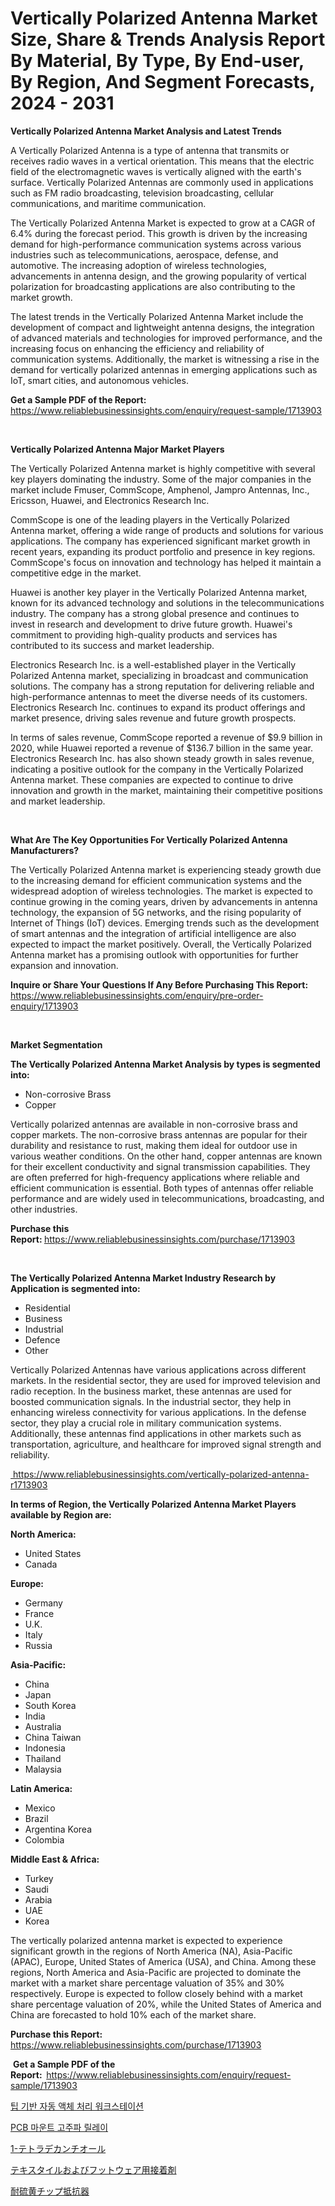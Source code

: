 <p><h1>Vertically Polarized Antenna Market Size, Share & Trends Analysis Report By Material, By Type, By End-user, By Region, And Segment Forecasts, 2024 - 2031</h1></p><p><strong>Vertically Polarized Antenna Market Analysis and Latest Trends</strong></p>
<p><p>A Vertically Polarized Antenna is a type of antenna that transmits or receives radio waves in a vertical orientation. This means that the electric field of the electromagnetic waves is vertically aligned with the earth's surface. Vertically Polarized Antennas are commonly used in applications such as FM radio broadcasting, television broadcasting, cellular communications, and maritime communication.</p><p>The Vertically Polarized Antenna Market is expected to grow at a CAGR of 6.4% during the forecast period. This growth is driven by the increasing demand for high-performance communication systems across various industries such as telecommunications, aerospace, defense, and automotive. The increasing adoption of wireless technologies, advancements in antenna design, and the growing popularity of vertical polarization for broadcasting applications are also contributing to the market growth.</p><p>The latest trends in the Vertically Polarized Antenna Market include the development of compact and lightweight antenna designs, the integration of advanced materials and technologies for improved performance, and the increasing focus on enhancing the efficiency and reliability of communication systems. Additionally, the market is witnessing a rise in the demand for vertically polarized antennas in emerging applications such as IoT, smart cities, and autonomous vehicles.</p></p>
<p><strong>Get a Sample PDF of the Report:&nbsp;</strong> <a href="https://www.reliablebusinessinsights.com/enquiry/request-sample/1713903">https://www.reliablebusinessinsights.com/enquiry/request-sample/1713903</a></p>
<p>&nbsp;</p>
<p><strong>Vertically Polarized Antenna Major Market Players</strong></p>
<p><p>The Vertically Polarized Antenna market is highly competitive with several key players dominating the industry. Some of the major companies in the market include Fmuser, CommScope, Amphenol, Jampro Antennas, Inc., Ericsson, Huawei, and Electronics Research Inc.</p><p>CommScope is one of the leading players in the Vertically Polarized Antenna market, offering a wide range of products and solutions for various applications. The company has experienced significant market growth in recent years, expanding its product portfolio and presence in key regions. CommScope's focus on innovation and technology has helped it maintain a competitive edge in the market.</p><p>Huawei is another key player in the Vertically Polarized Antenna market, known for its advanced technology and solutions in the telecommunications industry. The company has a strong global presence and continues to invest in research and development to drive future growth. Huawei's commitment to providing high-quality products and services has contributed to its success and market leadership.</p><p>Electronics Research Inc. is a well-established player in the Vertically Polarized Antenna market, specializing in broadcast and communication solutions. The company has a strong reputation for delivering reliable and high-performance antennas to meet the diverse needs of its customers. Electronics Research Inc. continues to expand its product offerings and market presence, driving sales revenue and future growth prospects.</p><p>In terms of sales revenue, CommScope reported a revenue of $9.9 billion in 2020, while Huawei reported a revenue of $136.7 billion in the same year. Electronics Research Inc. has also shown steady growth in sales revenue, indicating a positive outlook for the company in the Vertically Polarized Antenna market. These companies are expected to continue to drive innovation and growth in the market, maintaining their competitive positions and market leadership.</p></p>
<p>&nbsp;</p>
<p><strong>What Are The Key Opportunities For Vertically Polarized Antenna Manufacturers?</strong></p>
<p><p>The Vertically Polarized Antenna market is experiencing steady growth due to the increasing demand for efficient communication systems and the widespread adoption of wireless technologies. The market is expected to continue growing in the coming years, driven by advancements in antenna technology, the expansion of 5G networks, and the rising popularity of Internet of Things (IoT) devices. Emerging trends such as the development of smart antennas and the integration of artificial intelligence are also expected to impact the market positively. Overall, the Vertically Polarized Antenna market has a promising outlook with opportunities for further expansion and innovation.</p></p>
<p><strong>Inquire or Share Your Questions If Any Before Purchasing This Report:</strong> <a href="https://www.reliablebusinessinsights.com/enquiry/pre-order-enquiry/1713903">https://www.reliablebusinessinsights.com/enquiry/pre-order-enquiry/1713903</a></p>
<p>&nbsp;</p>
<p><strong>Market Segmentation</strong></p>
<p><strong>The Vertically Polarized Antenna Market Analysis by types is segmented into:</strong></p>
<p><ul><li>Non-corrosive Brass</li><li>Copper</li></ul></p>
<p><p>Vertically polarized antennas are available in non-corrosive brass and copper markets. The non-corrosive brass antennas are popular for their durability and resistance to rust, making them ideal for outdoor use in various weather conditions. On the other hand, copper antennas are known for their excellent conductivity and signal transmission capabilities. They are often preferred for high-frequency applications where reliable and efficient communication is essential. Both types of antennas offer reliable performance and are widely used in telecommunications, broadcasting, and other industries.</p></p>
<p><strong>Purchase this Report:&nbsp;</strong><a href="https://www.reliablebusinessinsights.com/purchase/1713903">https://www.reliablebusinessinsights.com/purchase/1713903</a></p>
<p>&nbsp;</p>
<p><strong>The Vertically Polarized Antenna Market Industry Research by Application is segmented into:</strong></p>
<p><ul><li>Residential</li><li>Business</li><li>Industrial</li><li>Defence</li><li>Other</li></ul></p>
<p><p>Vertically Polarized Antennas have various applications across different markets. In the residential sector, they are used for improved television and radio reception. In the business market, these antennas are used for boosted communication signals. In the industrial sector, they help in enhancing wireless connectivity for various applications. In the defense sector, they play a crucial role in military communication systems. Additionally, these antennas find applications in other markets such as transportation, agriculture, and healthcare for improved signal strength and reliability.</p></p>
<p><a href="https://www.reliablebusinessinsights.com/vertically-polarized-antenna-r1713903">&nbsp;https://www.reliablebusinessinsights.com/vertically-polarized-antenna-r1713903</a></p>
<p><strong>In terms of Region, the Vertically Polarized Antenna Market Players available by Region are:</strong></p>
<p>
    <p> <strong> North America: </strong>
        <ul>
            <li>United States</li>
            <li>Canada</li>
        </ul>
        </p> 
    <p> <strong> Europe: </strong>
        <ul>
            <li>Germany</li>
            <li>France</li>
            <li>U.K.</li>
            <li>Italy</li>
            <li>Russia</li>
        </ul>
        </p> 
    <p> <strong> Asia-Pacific: </strong>
        <ul>
            <li>China</li>
            <li>Japan</li>
            <li>South Korea</li>
            <li>India</li>
            <li>Australia</li>
            <li>China Taiwan</li>
            <li>Indonesia</li>
            <li>Thailand</li>
            <li>Malaysia</li>
        </ul>
        </p> 
    <p> <strong> Latin America: </strong>
        <ul>
            <li>Mexico</li>
            <li>Brazil</li>
            <li>Argentina Korea</li>
            <li>Colombia</li>
        </ul>
        </p> 
    <p> <strong> Middle East & Africa: </strong>
        <ul>
            <li>Turkey</li>
            <li>Saudi</li>
            <li>Arabia</li>
            <li>UAE</li>
            <li>Korea</li>
        </ul>
    </p>
    </p>
<p><p>The vertically polarized antenna market is expected to experience significant growth in the regions of North America (NA), Asia-Pacific (APAC), Europe, United States of America (USA), and China. Among these regions, North America and Asia-Pacific are projected to dominate the market with a market share percentage valuation of 35% and 30% respectively. Europe is expected to follow closely behind with a market share percentage valuation of 20%, while the United States of America and China are forecasted to hold 10% each of the market share.</p></p>
<p><strong>Purchase this Report: </strong><a href="https://www.reliablebusinessinsights.com/purchase/1713903">https://www.reliablebusinessinsights.com/purchase/1713903</a></p>
<p>&nbsp;<strong>Get a Sample PDF of the Report:&nbsp;&nbsp;</strong><a href="https://www.reliablebusinessinsights.com/enquiry/request-sample/1713903">https://www.reliablebusinessinsights.com/enquiry/request-sample/1713903</a></p>
<p><strong></strong></p>
<p><p><a href="https://medium.com/@ethawolf/%ED%8C%81-%EA%B8%B0%EB%B0%98-%EC%9E%90%EB%8F%99%ED%99%94%EB%90%9C-%EC%95%A1%EC%B2%B4-%EC%B2%98%EB%A6%AC-%EC%9B%8C%ED%81%AC%EC%8A%A4%ED%85%8C%EC%9D%B4%EC%85%98-%EC%8B%9C%EC%9E%A5-%EC%9C%A0%ED%98%95-%EC%9D%91%EC%9A%A9-%EB%B0%8F-%EC%A7%80%EB%A6%AC%EC%97%90-%EB%8C%80%ED%95%9C-%ED%8F%AC%EA%B4%84%EC%A0%81%EC%9D%B8-%ED%8F%89%EA%B0%80-bae6c9623274">팁 기반 자동 액체 처리 워크스테이션</a></p><p><a href="https://medium.com/@frankfurter67567/pcb-%EB%A7%88%EC%9A%B4%ED%8A%B8-%EA%B3%A0%EC%A3%BC%ED%8C%8C-%EB%A6%B4%EB%A0%88%EC%9D%B4-%EC%8B%9C%EC%9E%A5-2031%EB%85%84%EA%B9%8C%EC%A7%80%EC%9D%98-%ED%8A%B8%EB%A0%8C%EB%93%9C-%EC%98%88%EC%B8%A1-%EB%B0%8F-%EA%B2%BD%EC%9F%81-%EB%B6%84%EC%84%9D-214d227ad298">PCB 마운트 고주파 릴레이</a></p><p><a href="https://medium.com/@estasprer20231/%E8%A7%A3%E8%AA%AD1-%E3%83%86%E3%83%88%E3%83%A9%E3%83%87%E3%82%AB%E3%83%B3%E3%83%81%E3%82%AA%E3%83%BC%E3%83%AB%E5%B8%82%E5%A0%B4%E3%83%A1%E3%83%88%E3%83%AA%E3%82%AF%E3%82%B9-%E5%B8%82%E5%A0%B4%E3%82%B7%E3%82%A7%E3%82%A2-%E3%83%88%E3%83%AC%E3%83%B3%E3%83%89-%E3%81%8A%E3%82%88%E3%81%B3%E6%88%90%E9%95%B7%E3%83%91%E3%82%BF%E3%83%BC%E3%83%B3-d49c683659e5">1-テトラデカンチオール</a></p><p><a href="https://github.com/LizaHeller2023/Market-Research-Report-List-1/blob/main/7976909113229.md">テキスタイルおよびフットウェア用接着剤</a></p><p><a href="https://github.com/jkjreqjscoxx7/Market-Research-Report-List-2/blob/main/6792534113230.md">耐硫黄チップ抵抗器</a></p></p>